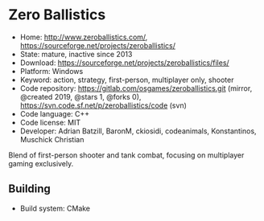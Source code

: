 # Zero Ballistics

- Home: http://www.zeroballistics.com/, https://sourceforge.net/projects/zeroballistics/
- State: mature, inactive since 2013
- Download: https://sourceforge.net/projects/zeroballistics/files/
- Platform: Windows
- Keyword: action, strategy, first-person, multiplayer only, shooter
- Code repository: https://gitlab.com/osgames/zeroballistics.git (mirror, @created 2019, @stars 1, @forks 0), https://svn.code.sf.net/p/zeroballistics/code (svn)
- Code language: C++
- Code license: MIT
- Developer: Adrian Batzill, BaronM, ckiosidi, codeanimals, Konstantinos, Muschick Christian

Blend of first-person shooter and tank combat, focusing on multiplayer gaming exclusively.

## Building

- Build system: CMake

